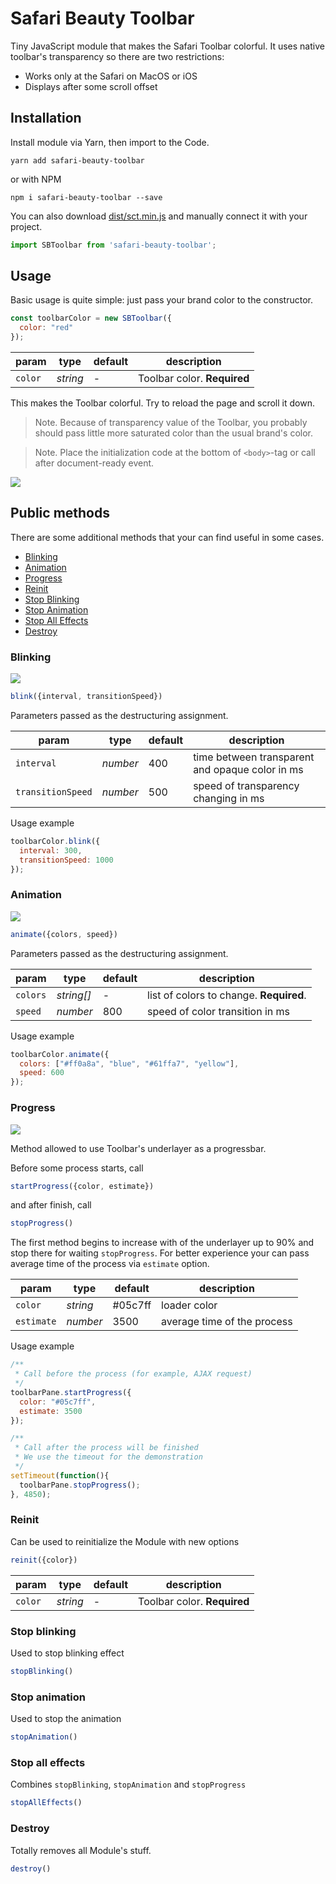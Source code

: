 # Safari Beauty Toolbar

Tiny JavaScript module that makes the Safari Toolbar colorful. It uses native toolbar's transparency so there are two restrictions:

- Works only at the Safari on MacOS or iOS
- Displays after some scroll offset

## Installation

Install module via Yarn, then import to the Code.

```shell
yarn add safari-beauty-toolbar
```

or with NPM

```shell
npm i safari-beauty-toolbar --save
```

You can also download [dist/sct.min.js](https://github.com/neSpecc/safari-beauty-toolbar/blob/master/dist/sct.min.js) and manually connect it with your project.

```js
import SBToolbar from 'safari-beauty-toolbar';
```

## Usage 

Basic usage is quite simple: just pass your brand color to the constructor.

```js
const toolbarColor = new SBToolbar({
  color: "red"
});
```

param | type | default | description
-- | -- | -- | --
`color` | _string_ | - | Toolbar color. **Required**

This makes the Toolbar colorful. Try to reload the page and scroll it down.  

> Note. Because of transparency value of the Toolbar, you probably should pass little more saturated color than the usual brand's color.

> Note. Place the initialization code at the bottom of `<body>`-tag or call after document-ready event.  

![](demo/assets/demo.gif)

## Public methods

There are some additional methods that your can find useful in some cases.

- [Blinking](#blinking)
- [Animation](#animation)
- [Progress](#progress)
- [Reinit](#reinit)
- [Stop Blinking](#stop-blinking)
- [Stop Animation](#stop-animation)
- [Stop All Effects](#stop-all-effects)
- [Destroy](#destroy)


### Blinking

![](demo/assets/sbt-blink.gif)

```js
blink({interval, transitionSpeed})

```

Parameters passed as the destructuring assignment.

param | type | default | description
-- | -- | -- | --
`interval` | _number_ | 400 | time between transparent and opaque color in ms
`transitionSpeed` | _number_ | 500 | speed of transparency changing in ms

Usage example

```js
toolbarColor.blink({
  interval: 300,
  transitionSpeed: 1000
});
```

### Animation

![](demo/assets/sbt-animate.gif)

```js
animate({colors, speed})

```

Parameters passed as the destructuring assignment.

param | type | default | description
-- | -- | -- | --
`colors` | _string[]_ | - | list of colors to change. **Required**.
`speed` | _number_ | 800 | speed of color transition in ms

Usage example

```js
toolbarColor.animate({
  colors: ["#ff0a8a", "blue", "#61ffa7", "yellow"],
  speed: 600
});
```

### Progress

![](demo/assets/sbt-progress.gif)

Method allowed to use Toolbar's underlayer as a progressbar.

Before some process starts, call 

```js
startProgress({color, estimate})

```

and after finish, call 

```js
stopProgress() 
```

The first method begins to increase with of the underlayer up to 90% and stop there for waiting `stopProgress`. 
For better experience your can pass average time of the process via `estimate` option.  

param | type | default | description
-- | -- | -- | --
`color` | _string_ | #05c7ff | loader color
`estimate` | _number_ | 3500 | average time of the process

Usage example

```js
/**
 * Call before the process (for example, AJAX request)
 */
toolbarPane.startProgress({
  color: "#05c7ff",
  estimate: 3500
});

/**
 * Call after the process will be finished
 * We use the timeout for the demonstration
 */
setTimeout(function(){
  toolbarPane.stopProgress();
}, 4850);
```


### Reinit

Can be used to reinitialize the Module with new options

```js
reinit({color}) 
```

param | type | default | description
-- | -- | -- | --
`color` | _string_ | - | Toolbar color. **Required**


### Stop blinking

Used to stop blinking effect

```js
stopBlinking() 
```


### Stop animation

Used to stop the animation

```js
stopAnimation() 
```


### Stop all effects

Combines `stopBlinking`, `stopAnimation` and `stopProgress` 

```js
stopAllEffects() 
```


### Destroy

Totally removes all Module's stuff.

```js
destroy() 
```


